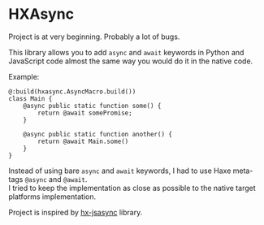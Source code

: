 # HXAsync

Project is at very beginning. Probably a lot of bugs.

This library allows you to add `async` and `await` keywords in Python and JavaScript code almost the same way you would do it in the native code.

Example:

```
@:build(hxasync.AsyncMacro.build())
class Main {
    @async public static function some() {
        return @await somePromise;
    }

    @async public static function another() {
        return @await Main.some()
    }
}
```

Instead of using bare `async` and `await` keywords, I had to use Haxe meta-tags `@async` and `@await`.  
I tried to keep the implementation as close as possible to the native target platforms implementation.


Project is inspired by [hx-jsasync](https://github.com/basro/hx-jsasync) library.  
